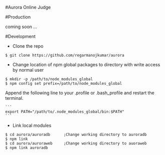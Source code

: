 #Aurora Online Judge



#Production

coming soon ...

#Development
 - Clone the repo 

  ```
  $ git clone https://github.com/regarmanojkumar/aurora
  ```
 
 
 - Change location of npm global packages to directory with write access by normal user
 
  ```
  $ mkdir -p /path/to/node_modules_global
  $ npm config set prefix=/path/to/node_modules_global
  ```
  
  
  Append the following line to your .profile or .bash_profile and restart the terminal.
   
    ```
    export PATH="/path/to/.node_modules_global/bin:$PATH"
    ```
   
 - Link local modules
 
  ```
  $ cd aurora/auroradb		;Change working directory to auroradb
  $ npm link
  $ cd aurora/auroraweb		;Change working directory to auoraweb
  $ npm link auroradb
  ```